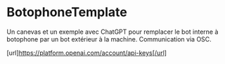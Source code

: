 # BotophoneTemplate

Un canevas et un exemple avec ChatGPT pour remplacer le bot interne à botophone par un bot extérieur à la machine.
Communication via OSC.

[url]https://platform.openai.com/account/api-keys[/url]
